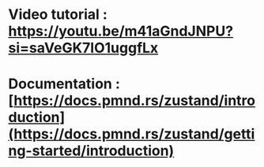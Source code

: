 # Video tutorial : https://youtu.be/m41aGndJNPU?si=saVeGK7lO1uggfLx
# Documentation : [https://docs.pmnd.rs/zustand/introduction](https://docs.pmnd.rs/zustand/getting-started/introduction)
